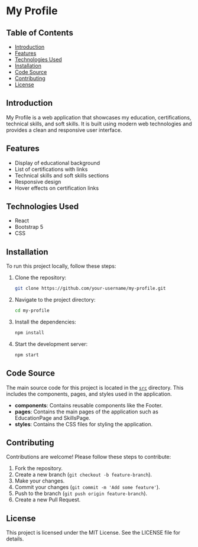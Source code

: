 # My Profile

## Table of Contents
- [Introduction](#introduction)
- [Features](#features)
- [Technologies Used](#technologies-used)
- [Installation](#installation)
- [Code Source](#code-source)
- [Contributing](#contributing)
- [License](#license)

## Introduction
My Profile is a web application that showcases my education, certifications, technical skills, and soft skills. It is built using modern web technologies and provides a clean and responsive user interface.

## Features
- Display of educational background
- List of certifications with links
- Technical skills and soft skills sections
- Responsive design
- Hover effects on certification links

## Technologies Used
- React
- Bootstrap 5
- CSS

## Installation
To run this project locally, follow these steps:

1. Clone the repository:
    ```bash
    git clone https://github.com/your-username/my-profile.git
    ```

2. Navigate to the project directory:
    ```bash
    cd my-profile
    ```

3. Install the dependencies:
    ```bash
    npm install
    ```

4. Start the development server:
    ```bash
    npm start
    ```

## Code Source
The main source code for this project is located in the [`src`](https://github.com/bhanusreek85/My-profile) directory. This includes the components, pages, and styles used in the application.

- **components**: Contains reusable components like the Footer.
- **pages**: Contains the main pages of the application such as EducationPage and SkillsPage.
- **styles**: Contains the CSS files for styling the application.

## Contributing
Contributions are welcome! Please follow these steps to contribute:

1. Fork the repository.
2. Create a new branch (`git checkout -b feature-branch`).
3. Make your changes.
4. Commit your changes (`git commit -m 'Add some feature'`).
5. Push to the branch (`git push origin feature-branch`).
6. Create a new Pull Request.    


## License
This project is licensed under the MIT License. See the LICENSE file for details.